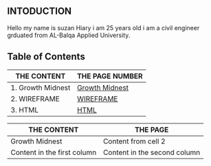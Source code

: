 ## INTODUCTION

Hello my name is suzan Hiary i am 25 years old i am a civil engineer grduated from AL-Balqa Applied University.



## Table of Contents


THE CONTENT | THE PAGE NUMBER
------------ | -------------
1. Growth Midnest |  [Growth Midnest](#Growth)
2. WIREFRAME |  [WIREFRAME](#WIREFRAME)
3. HTML|  [HTML](#HTM)


THE CONTENT | THE PAGE
------------ | -------------
 Growth Midnest  | Content from cell 2
Content in the first column | Content in the second column
